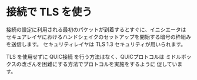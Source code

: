 # 接続で TLS を使う

接続の設定に利用される最初のパケットが到着するとすぐに、イニシエータは
セキュアレイヤにおけるハンドシェイクのセットアップを開始する暗号の枠組みを送信します。
セキュリティレイヤは TLS 1.3 セキュリティが用いられます。

TLS を使用せずに QUIC接続 を行う方法はなく、QUICプロトコルは
ミドルボックスの改ざんを困難にする方法でプロトコルを実施をするように
促しています。
